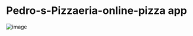 # Pedro-s-Pizzaeria-online-pizza app
![image](https://github.com/ruchita00/Pedro-s-Pizzeria-online-pizza-app/assets/56263059/928ae16f-1814-426d-a7ec-d0d258ec2d16)

